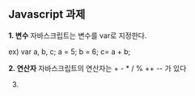 ## Javascript 과제

**1. 변수**
자바스크립트는 변수를 var로 지정한다.

ex) var a, b, c;
	  a = 5;
	  b = 6;
	  c= a + b;

**2.  연산자**
자바스크립트의 연산자는 + - * / % ++ -- 가 있다

3. 




<!--stackedit_data:
eyJoaXN0b3J5IjpbLTE1OTI3OTE2NjgsLTE3Nzk5NzA4NDQsLT
kxODk2MjA1NF19
-->